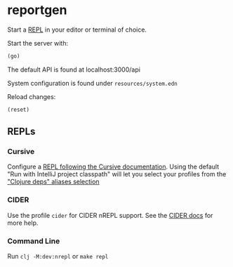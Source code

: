 # reportgen

Start a [REPL](#repls) in your editor or terminal of choice.

Start the server with:

```clojure
(go)
```

The default API is found at localhost:3000/api

System configuration is found under `resources/system.edn`

Reload changes:

```clojure
(reset)
```

## REPLs

### Cursive

Configure a [REPL following the Cursive documentation](https://cursive-ide.com/userguide/repl.html). Using the default "Run with IntelliJ project classpath" will let you select your profiles from the ["Clojure deps" aliases selection](https://cursive-ide.com/userguide/deps.html#refreshing-deps-dependencies)

### CIDER

Use the profile `cider` for CIDER nREPL support. See the [CIDER docs](https://docs.cider.mx/cider/basics/up_and_running.html) for more help.

### Command Line

Run `clj -M:dev:nrepl` or `make repl`
